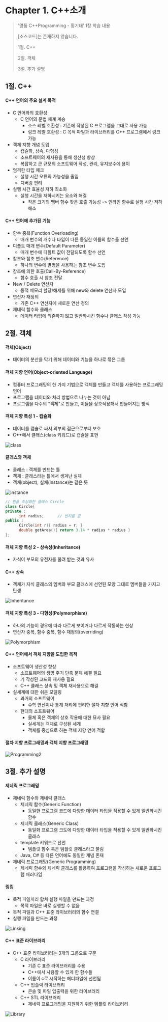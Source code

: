 #  Chapter 1. C++소개   
> '명품 C++Programming - 황기태' 1장 학습 내용
>
> [소스코드]는 존재하지 않습니다.
> 
> 1절. C++
> 
> 2절. 객체
>
> 3절. 추가 설명

## 1절. C++
#### C++ 언어의 주요 설계 목적
* C 언어와의 호환성
  * C 언어의 문법 체계 계승
    * 소스 레벨 호환성 : 기존에 작성된 C 프로그램을 그대로 사용 가능
    * 링크 레벨 호환성 : C 목적 파일과 라이브러리를 C++ 프로그램에서 링크 가능
* 객체 지향 개념 도입
  * 캡슐화, 상속, 다형성
  * 소프트웨어의 재사용을 통해 생산성 향상
  * 복잡하고 큰 규모의 소프트웨어 작성, 관리, 유지보수에 용이
* 엄격한 타입 체크
  * 실행 시간 오류의 가능성을 줄임
  * 디버깅 편리
* 실행 시간 효율성 저하 최소화
  * 실행 시간을 저하시키는 요소와 해결
    * 작은 크기의 멤버 함수 잦은 호출 가능성 -> 인라인 함수로 실행 시간 저하 해소

#### C++ 언어에 추가된 기능
* 함수 중복(Function Overloading)
  * 매개 변수의 개수나 타입이 다른 동일한 이름의 함수들 선언
* 디폴트 매개 변수(Default Parameter)
  * 매개 변수에 디폴트 값이 전달되도록 함수 선언
* 참조와 참조 변수(Reference)
  * 하나의 변수에 별명을 사용하는 참조 변수 도입
* 참조에 의한 호출(Call-By-Reference)
  * 함수 호출 시 참조 전달
* New / Delete 연산자
  * 동적 메모리 할당/해제를 위해 new와 delete 연산자 도입
* 연산자 재정의
  * 기존 C++ 연산자에 새로운 연산 정의
* 제네릭 함수와 클래스
  * 데이터 타입에 의존하지 않고 일반화시킨 함수나 클래스 작성 가능

## 2절. 객체
#### 객체(Object)
* 데이터의 분산을 막기 위해 데이터와 기능을 하나로 묶은 그룹
 
#### 객체 지향 언어(Object-oriented Language)  
* 컴퓨터 프로그래밍의 한 가지 기법으로 객체를 만들고 객체를 사용하는 프로그래밍 언어
* 프로그램을 데이터와 처리 방법으로 나누는 것이 아님
* 프로그램을 다수의 "객체"로 만들고, 이들을 상호작용해서 만들어지는 방식
      
#### 객체 지향 특성 1 - 캡슐화
* 데이터를 캡슐로 싸서 외부의 접근으로부터 보호     
* C++에서 클래스(class 키워드)로 캡슐을 표현      

![class](https://github.com/BangYunseo/TIL/blob/main/Language/Cpp/Image/ch01/class.PNG)

#### 클래스와 객체     
* 클래스 : 객체를 만드는 틀     
* 객체 : 클래스라는 틀에서 생겨난 실체      
* 객체(object), 실체(instance)는 같은 뜻     
      
![instance](https://github.com/BangYunseo/TIL/blob/main/Language/Cpp/Image/ch01/instance.PNG)

```C++
// 원을 추상화한 클래스 Circle
class Circle{
private :
      int radius;      // 반지름 값
public :
      Circle(int r){ radius = r; }
      double getArea(){ return 3.14 * radius * radius }
};    
```

#### 객체 지향 특성 2 - 상속성(Inheritance)     
* 자식이 부모의 유전자를 물려 받는 것과 유사

#### C++ 상속  
* 객체가 자식 클래스의 멤버와 부모 클래스에 선언된 모양 그대로 멤버들을 가지고 탄생
      
![Inheritance](https://github.com/BangYunseo/TIL/blob/main/Language/Cpp/Image/ch01/Inheritance.PNG)
      
 
#### 객체 지향 특성 3 - 다형성(Polymorphism)
* 하나의 기능이 경우에 따라 다르게 보이거나 다르게 작동하는 현상
* 연산자 중복, 함수 중복, 함수 재정의(overriding)

![Polymorphism](https://github.com/BangYunseo/TIL/blob/main/Language/Cpp/Image/ch01/Polymorphism.PNG)

#### C++ 언어에서 객체 지향을 도입한 목적
* 소프트웨어 생산성 향상
  * 소프트웨어의 생명 주기 단축 문제 해결 필요
  * 기 작성된 코드의 재사용 필요
  * C++ 클래스 상속 및 객체 재사용으로 해결
* 실세계에 대한 쉬운 모델링
  * 과거의 소프트웨어
    * 수학 연산이나 통계 처리에 편리한 절차 지향 언어 적함
  * 현대의 소프트웨어
    * 물체 혹은 객체의 상호 작용에 대한 묘사 필요
    * 실세계는 객체로 구성된 세계
    * 객체를 중심으로 하는 객체 지향 언어 적합

#### 절차 지향 프로그래밍과 객체 지향 프로그래밍
![Programming2](https://github.com/BangYunseo/TIL/blob/main/Language/Cpp/Image/ch01/Programming2.PNG)


## 3절. 추가 설명
#### 제네릭 프로그래밍
* 제네릭 함수와 제네릭 클래스
  * 제네릭 함수(Generic Function)
    * 동일한 프로그램 코드에 다양한 데이터 타입을 적용할 수 있게 일반화시킨 함수
  * 제네릭 클래스(Generic Class)
    * 동일화 프로그램 크도에 다양한 데이터 타입을 적용할 수 있게 일반화시킨 클래스
  * template 키워드로 선언
    * 템플릿 함수 혹은 템플릿 클래스라고 불림
  * Java, C# 등 다른 언어에도 동일한 개념 존재
* 제네릭 프로그래밍(Generic Programming)
  * 제네릭 함수와 제네릭 클래스를 활용하여 프로그램을 작성하는 새로운 프로그램 패러다임

#### 링킹
* 목적 파일끼리 합쳐 실행 파일을 만드는 과정
  * 목적 파일은 바로 실행할 수 없음
* 목적 파일과 C++ 표준 라이브러리의 함수 연결
* 실행 파일을 만드는 과정

![Linking](https://github.com/BangYunseo/TIL/blob/main/Language/Cpp/Image/ch01/Linking.PNG)

#### C++ 표준 라이브러리
* C++ 표준 라이브러리는 3개의 그룹으로 구분
  * C 라이브러리
    * 기존 C 표준 라이브러리를 수용
    * C++에서 사용할 수 있게 한 함수들
    * 이름이 c로 시작하는 헤더파일에 선언됨
  * C++ 입출력 라이브러리
    * 콘솔 및 파일 입출력을 위한 라이브러리
  * C++ STL 라이브러리
    * 제네릭 프로그래밍을 지원하기 위한 템플릿 라이브러리

![Library](https://github.com/BangYunseo/TIL/blob/main/Language/Cpp/Image/ch01/Library.PNG)
